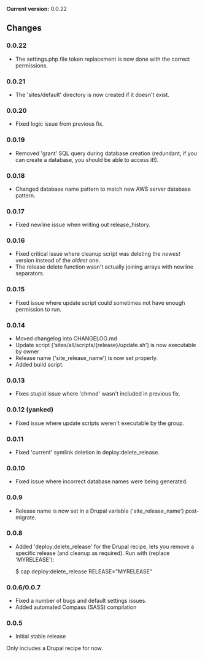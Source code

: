 **Current version:** 0.0.22

## Changes ##
### 0.0.22 ###
* The settings.php file token replacement is now done with the correct permissions.

### 0.0.21 ###
* The 'sites/default' directory is now created if it doesn't exist.

### 0.0.20 ###
* Fixed logic issue from previous fix.

### 0.0.19 ###
* Removed 'grant' SQL query during database creation (redundant, if you can create a database, you should be able to access it!).

### 0.0.18 ###
* Changed database name pattern to match new AWS server database pattern.

### 0.0.17 ###
* Fixed newline issue when writing out release_history.

### 0.0.16 ###
* Fixed critical issue where cleanup script was deleting the _newest_ version instead of the _oldest_ one.
* The release delete function wasn't actually joining arrays with newline separators.

### 0.0.15 ###
* Fixed issue where update script could sometimes not have enough permission to run.

### 0.0.14 ###
* Moved changelog into CHANGELOG.md
* Update script ('sites/all/scripts/{release}/update.sh') is now executable by owner
* Release name ('site_release_name') is now set properly.
* Added build script.

### 0.0.13 ###
* Fixes stupid issue where 'chmod' wasn't included in previous fix.

### 0.0.12 (yanked) ###
* Fixed issue where update scripts weren't executable by the group.

### 0.0.11 ###
* Fixed 'current' symlink deletion in deploy:delete_release.

### 0.0.10 ###
* Fixed issue where incorrect database names were being generated.

### 0.0.9 ###
* Release name is now set in a Drupal variable ('site_release_name') post-migrate.

### 0.0.8 ###
* Added 'deploy:delete_release' for the Drupal recipe, lets you remove a specific release (and cleanup as required). Run with (replace 'MYRELEASE'):

    $ cap deploy:delete_release RELEASE="MYRELEASE"

### 0.0.6/0.0.7
* Fixed a number of bugs and default settings issues.
* Added automated Compass (SASS) compilation

### 0.0.5
* Initial stable release

Only includes a Drupal recipe for now.
